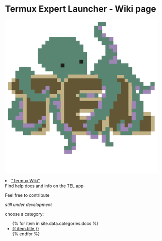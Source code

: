 # Termux Expert Launcher - Wiki page
![TEL-Logo](https://raw.githubusercontent.com/SealedJoy/images/main/logo-big.png)
<li><a href="https://wiki.termux.com/wiki/Main_Page">"Termux Wiki"</a></li>
Find help docs and info on the TEL app

Feel free to contribute

_still under development_

choose a category:

<ul>
   {% for item in site.data.categories.docs %}
      <li><a href="{{ item.url }}">{{ item.title }}</a></li>
   {% endfor %}
</ul>
